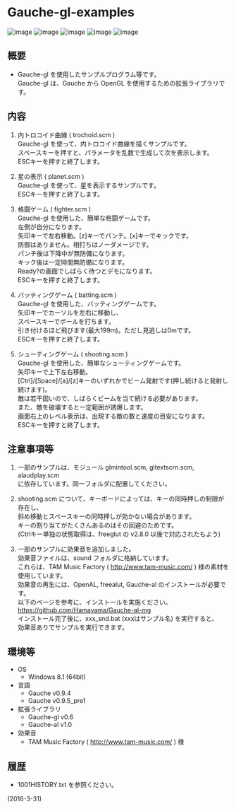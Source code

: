 # Gauche-gl-examples

![image](image/image0101.png)
![image](image/image0201.png)
![image](image/image0301.png)
![image](image/image0401.png)
![image](image/image0501.png)

## 概要
- Gauche-gl を使用したサンプルプログラム等です。  
  Gauche-gl は、Gauche から OpenGL を使用するための拡張ライブラリです。


## 内容
1. 内トロコイド曲線 ( trochoid.scm )  
   Gauche-gl を使って、内トロコイド曲線を描くサンプルです。  
   スペースキーを押すと、パラメータを乱数で生成して次を表示します。  
   ESCキーを押すと終了します。

2. 星の表示 ( planet.scm )  
   Gauche-gl を使って、星を表示するサンプルです。  
   ESCキーを押すと終了します。

3. 格闘ゲーム ( fighter.scm )  
   Gauche-gl を使用した、簡単な格闘ゲームです。  
   左側が自分になります。  
   矢印キーで左右移動。[z]キーでパンチ。[x]キーでキックです。  
   防御はありません。相打ちはノーダメージです。  
   パンチ後は下降中が無防備になります。  
   キック後は一定時間無防備になります。  
   Ready?の画面でしばらく待つとデモになります。  
   ESCキーを押すと終了します。

4. バッティングゲーム ( batting.scm )  
   Gauche-gl を使用した、バッティングゲームです。  
   矢印キーでカーソルを左右に移動し、  
   スペースキーでボールを打ちます。  
   引き付けるほど飛びます(最大199m)。ただし見逃しは0mです。  
   ESCキーを押すと終了します。

5. シューティングゲーム ( shooting.scm )  
   Gauche-gl を使用した、簡単なシューティングゲームです。  
   矢印キーで上下左右移動。  
   [Ctrl]/[Space]/[a]/[z]キーのいずれかでビーム発射です(押し続けると発射し続けます)。  
   敵は若干固いので、しばらくビームを当て続ける必要があります。  
   また、敵を破壊すると一定範囲が誘爆します。  
   画面右上のレベル表示は、出現する敵の数と速度の目安になります。  
   ESCキーを押すと終了します。


## 注意事項等
1. 一部のサンプルは、モジュール glmintool.scm, gltextscrn.scm, alaudplay.scm  
   に依存しています。同一フォルダに配置してください。

2. shooting.scm について、キーボードによっては、キーの同時押しの制限が存在し、  
   斜め移動とスペースキーの同時押しが効かない場合があります。  
   キーの割り当てがたくさんあるのはその回避のためです。  
   (Ctrlキー単独の状態取得は、freeglut の v2.8.0 以後で対応されたもよう)

3. 一部のサンプルに効果音を追加しました。  
   効果音ファイルは、sound フォルダに格納しています。  
   これらは、TAM Music Factory ( http://www.tam-music.com/ ) 様の素材を使用しています。  
   効果音の再生には、OpenAL, freealut, Gauche-al のインストールが必要です。  
   以下のページを参考に、インストールを実施ください。  
   https://github.com/Hamayama/Gauche-al-mg  
   インストール完了後に、xxx_snd.bat (xxxはサンプル名) を実行すると、  
   効果音ありでサンプルを実行できます。


## 環境等
- OS
  - Windows 8.1 (64bit)
- 言語
  - Gauche v0.9.4
  - Gauche v0.9.5_pre1
- 拡張ライブラリ
  - Gauche-gl v0.6
  - Gauche-al v1.0
- 効果音
  - TAM Music Factory ( http://www.tam-music.com/ ) 様

## 履歴
- 1001HISTORY.txt を参照ください。


(2016-3-31)
